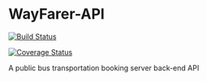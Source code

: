 # WayFarer-API

[![Build Status](https://travis-ci.org/Ucheduk/WayFarer-API.svg?branch=ft-user-can-signup-166965624)](https://travis-ci.org/Ucheduk/WayFarer-API)

[![Coverage Status](https://coveralls.io/repos/github/Ucheduk/WayFarer-API/badge.svg?branch=ft-user-can-signup-166965624)](https://coveralls.io/github/Ucheduk/WayFarer-API?branch=ft-user-can-signup-166965624)

A public bus transportation booking server back-end API

